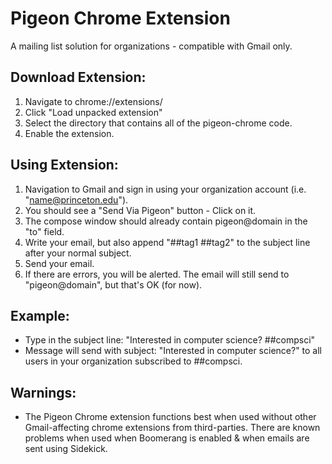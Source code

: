 # Pigeon Chrome Extension

A mailing list solution for organizations - compatible with Gmail only.

## Download Extension:

1. Navigate to chrome://extensions/
2. Click "Load unpacked extension"
3. Select the directory that contains all of the pigeon-chrome code.
4. Enable the extension.


## Using Extension:

1. Navigation to Gmail and sign in using your organization account (i.e. "name@princeton.edu").
2. You should see a "Send Via Pigeon" button - Click on it.
3. The compose window should already contain pigeon@domain in the "to" field.
4. Write your email, but also append "##tag1 ##tag2" to the subject line after your normal subject.
5. Send your email.
6. If there are errors, you will be alerted. The email will still send to "pigeon@domain", but that's OK (for now).

## Example:

- Type in the subject line: "Interested in computer science? ##compsci"
- Message will send with subject: "Interested in computer science?" to all users in your organization subscribed to ##compsci.

## Warnings:
- The Pigeon Chrome extension functions best when used without other Gmail-affecting chrome extensions from third-parties. There are known problems when used when Boomerang is enabled & when emails are sent using Sidekick.
